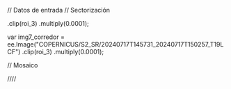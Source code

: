 // Datos de entrada 
// Sectorización

  .clip(roi_3)
  .multiply(0.0001);
  
var img7_corredor = ee.Image("COPERNICUS/S2_SR/20240717T145731_20240717T150257_T19LCF")
  .clip(roi_3)
  .multiply(0.0001);
  
// Mosaico



////
